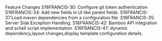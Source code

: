 Feature Changes 
S16FRANCIS-30: Configure git token authentication 
S16FRANCIS-34: Add new fields in UI like parent fields.
S16FRANCIS-37:Load maven dependencies from a configuration file. 
S16FRANCIS-35: Server Side Exception Handling.
S16FRANCIS-42: Bamboo API integration and schell script implementation.
S16FRANCIS-47: dynamic dependency,layout changes,display template configuration details.

